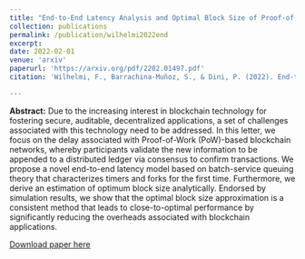 ```yaml
---
title: "End-to-End Latency Analysis and Optimal Block Size of Proof-of-Work Blockchain Applications"
collection: publications
permalink: /publication/wilhelmi2022end
excerpt: 
date: 2022-02-01
venue: 'arxiv'
paperurl: 'https://arxiv.org/pdf/2202.01497.pdf'
citation: 'Wilhelmi, F., Barrachina-Muñoz, S., & Dini, P. (2022). End-to-End Latency Analysis and Optimal Block Size of Proof-of-Work Blockchain Applications. <i>arXiv preprint arXiv:2202.01497</i>.

---
```

**Abstract:** Due to the increasing interest in blockchain technology for fostering secure, auditable, decentralized applications, a set of challenges associated with this technology need to be addressed. In this letter, we focus on the delay associated with Proof-of-Work (PoW)-based blockchain networks, whereby participants validate the new information to be appended to a distributed ledger via consensus to confirm transactions. We propose a novel end-to-end latency model based on batch-service queuing theory that characterizes timers and forks for the first time. Furthermore, we derive an estimation of optimum block size analytically. Endorsed by simulation results, we show that the optimal block size approximation is a consistent method that leads to close-to-optimal performance by significantly reducing the overheads associated with blockchain applications.

[Download paper here](https://arxiv.org/pdf/2202.01497.pdf)